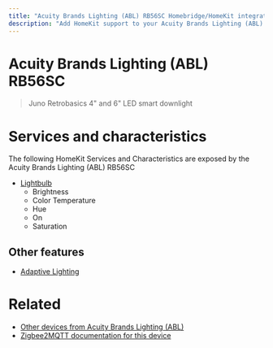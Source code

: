 ```yaml
---
title: "Acuity Brands Lighting (ABL) RB56SC Homebridge/HomeKit integration"
description: "Add HomeKit support to your Acuity Brands Lighting (ABL) RB56SC, using Homebridge, Zigbee2MQTT and homebridge-z2m."
---
```

<!---
This file has been GENERATED using src/docgen/docgen.ts
DO NOT EDIT THIS FILE MANUALLY!
-->
# Acuity Brands Lighting (ABL) RB56SC
> Juno Retrobasics 4" and 6" LED smart downlight


# Services and characteristics
The following HomeKit Services and Characteristics are exposed by
the Acuity Brands Lighting (ABL) RB56SC

* [Lightbulb](../../light.md)
  * Brightness
  * Color Temperature
  * Hue
  * On
  * Saturation

## Other features
* [Adaptive Lighting](../../light.md)

# Related
* [Other devices from Acuity Brands Lighting (ABL)](../index.md#acuity_brands_lighting_abl)
* [Zigbee2MQTT documentation for this device](https://www.zigbee2mqtt.io/devices/RB56SC.html)